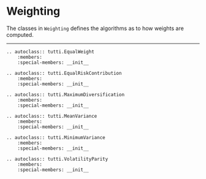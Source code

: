 # Weighting

The classes in ``Weighting`` defines the algorithms as to how weights are computed.

----

```{eval-rst}
.. autoclass:: tutti.EqualWeight 
    :members:
    :special-members: __init__
```

```{eval-rst}
.. autoclass:: tutti.EqualRiskContribution 
    :members:
    :special-members: __init__
```

```{eval-rst}
.. autoclass:: tutti.MaximumDiversification 
    :members:
    :special-members: __init__
```

```{eval-rst}
.. autoclass:: tutti.MeanVariance 
    :members:
    :special-members: __init__
```

```{eval-rst}
.. autoclass:: tutti.MinimumVariance 
    :members:
    :special-members: __init__
```

```{eval-rst}
.. autoclass:: tutti.VolatilityParity 
    :members:
    :special-members: __init__
```